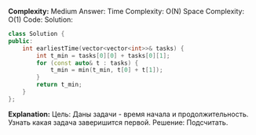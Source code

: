 **Complexity:** Medium
Answer:
	Time Complexity: O(N)
	Space Complexity: O(1)
Code:
Solution:
```cpp
class Solution {
public:
    int earliestTime(vector<vector<int>>& tasks) {
        int t_min = tasks[0][0] + tasks[0][1];
        for (const auto& t : tasks) {
            t_min = min(t_min, t[0] + t[1]);
        }
        return t_min;
    }
};
```
**Explanation:**
	Цель: Даны задачи - время начала и продолжительность. Узнать какая задача заверишится первой.
	Решение: Подсчитать.